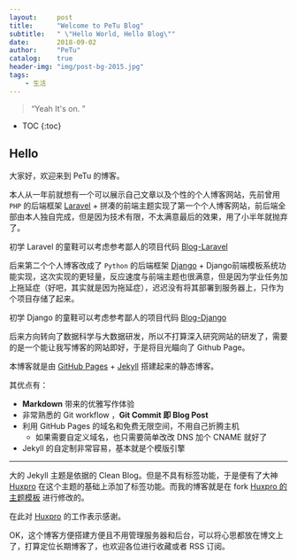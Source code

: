 ```yaml
---
layout:     post
title:      "Welcome to PeTu Blog"
subtitle:   " \"Hello World, Hello Blog\""
date:       2018-09-02
author:     "PeTu"
catalog:    true
header-img: "img/post-bg-2015.jpg"
tags:
    - 生活
---
```


> “Yeah It's on. ”

* TOC
{:toc}

## Hello

大家好，欢迎来到 PeTu 的博客。

本人从一年前就想有一个可以展示自己文章以及个性的个人博客网站，先前曾用 `PHP` 的后端框架 [Laravel](https://laravel.com) + 拼凑的前端主题实现了第一个个人博客网站，前后端全部由本人独自完成，但是因为技术有限，不太满意最后的效果，用了小半年就抛弃了。

初学 Laravel 的童鞋可以考虑参考鄙人的项目代码 [Blog-Laravel](https://github.com/pteric/Blog-Laravel)

后来第二个个人博客改成了 `Python` 的后端框架 [Django](https://www.djangoproject.com) + Django前端模板系统功能实现，这次实现的更轻量，反应速度与前端主题也很满意，但是因为学业任务加上拖延症（好吧，其实就是因为拖延症），迟迟没有将其部署到服务器上，只作为个项目存储了起来。

初学 Django 的童鞋可以考虑参考鄙人的项目代码 [Blog-Django](https://github.com/pteric/Blog-Django)

后来方向转向了数据科学与大数据研发，所以不打算深入研究网站的研发了，需要的是一个能让我写博客的网站即好，于是将目光瞄向了 Github Page。

本博客就是由 [GitHub Pages](https://pages.github.com/) + [Jekyll](http://jekyllrb.com/) 搭建起来的静态博客。

其优点有：

* **Markdown** 带来的优雅写作体验
* 非常熟悉的 Git workflow ，**Git Commit 即 Blog Post**
* 利用 GitHub Pages 的域名和免费无限空间，不用自己折腾主机
	* 如果需要自定义域名，也只需要简单改改 DNS 加个 CNAME 就好了
* Jekyll 的自定制非常容易，基本就是个模版引擎

---

大的 Jekyll 主题是依据的 Clean Blog。但是不具有标签功能，于是便有了大神 [Huxpro](https://github.com/Huxpro) 在这个主题的基础上添加了标签功能。而我的博客就是在 fork [Huxpro 的主题模板](https://github.com/Huxpro/huxblog-boilerplate) 进行修改的。

在此对 [Huxpro](https://github.com/Huxpro) 的工作表示感谢。

OK，这个博客方便搭建方便且不用管理服务器和后台，可以将心思都放在博文上了，打算定位长期博客了，也欢迎各位进行收藏或者 RSS 订阅。
